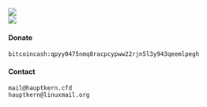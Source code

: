 ![](https://github-readme-stats.vercel.app/api?include_all_commits=true&hide_title=true&username=hauptkern&count_private=true&cache_seconds=1800&show_icons=true&theme=merko&hide_border=1) \
![](https://github-readme-stats.vercel.app/api/top-langs/?username=hauptkern&langs_count=15&layout=compact&theme=merko&hide_border=1)

#### Donate
`bitcoincash:qpyy0475nmq8racpcypww22rjn5l3y943qeemlpegh`

#### Contact
`mail@hauptkern.cfd` \
`hauptkern@linuxmail.org`
